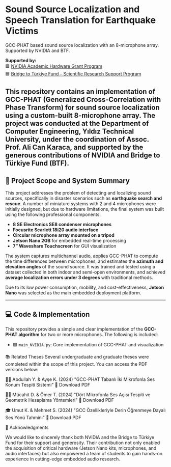 # Sound Source Localization and Speech Translation for Earthquake Victims
GCC-PHAT based sound source localization with an 8-microphone array. Supported by NVIDIA and BTF.

**Supported by:**  
🟩 [NVIDIA Academic Hardware Grant Program](https://developer.nvidia.com/academic-hardware)  
🟦 [Bridge to Türkiye Fund – Scientific Research Support Program](https://bridgetoturkiye.org/)

This repository contains an implementation of **GCC-PHAT (Generalized Cross-Correlation with Phase Transform)** for **sound source localization** using a custom-built 8-microphone array. The project was conducted at the Department of Computer Engineering, Yıldız Technical University, under the coordination of **Assoc. Prof. Ali Can Karaca**, and supported by the generous contributions of **NVIDIA** and **Bridge to Türkiye Fund (BTF)**.
---

## 🔧 Project Scope and System Summary

This project addresses the problem of detecting and localizing sound sources, specifically in disaster scenarios such as **earthquake search and rescue**. A number of miniature systems with 2 and 4 microphones were initially designed, but due to hardware limitations, the final system was built using the following professional components:

- **8 SE Electronics SE8 condenser microphones**  
- **Focusrite Scarlett 18i20 audio interface**  
- **Circular microphone array mounted on a tripod**  
- **Jetson Nano 2GB** for embedded real-time processing  
- **7” Waveshare Touchscreen** for GUI visualization
  
The system captures multichannel audio, applies GCC-PHAT to compute the time differences between microphones, and estimates the **azimuth and elevation angles** of the sound source. It was trained and tested using a dataset collected in both indoor and semi-open environments, and achieved **average localization errors under 3 degrees** with traditional methods.

Due to its low power consumption, mobility, and cost-effectiveness, **Jetson Nano** was selected as the main embedded deployment platform.

---

## 💻 Code & Implementation

This repository provides a simple and clear implementation of the **GCC-PHAT algorithm** for two or more microphones. The following is included:

- 🟩 `main_NVIDIA.py`: Core implementation of GCC-PHAT and visualization


📚 Related Theses
Several undergraduate and graduate theses were completed within the scope of this project. You can access the PDF versions below:

🧑‍🎓 Abdullah Y. & Ayşe K. (2024)
"GCC-PHAT Tabanlı İki Mikrofonla Ses Konum Tespiti Sistemi"
📄 Download PDF

🧑‍🎓 Mücahit D. & Ömer T. (2024)
"Dört Mikrofonla Ses Açısı Tespiti ve Geometrik Hesaplama Yöntemleri"
📄 Download PDF

🎓 Umut K. & Mehmet S. (2024)
"GCC Özellikleriyle Derin Öğrenmeye Dayalı Ses Yönü Tahmini"
📄 Download PDF

🙏 Acknowledgments

We would like to sincerely thank both NVIDIA and the Bridge to Türkiye Fund for their support and generosity. Their contribution not only enabled the acquisition of critical hardware (Jetson Nano kits, microphones, and audio interfaces) but also empowered a team of students to gain hands-on experience in cutting-edge embedded audio research.
